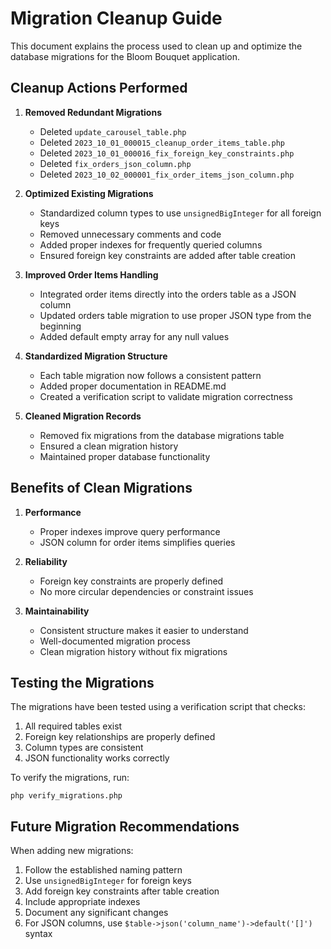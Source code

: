 # Migration Cleanup Guide

This document explains the process used to clean up and optimize the database migrations for the Bloom Bouquet application.

## Cleanup Actions Performed

1. **Removed Redundant Migrations**
   - Deleted `update_carousel_table.php`
   - Deleted `2023_10_01_000015_cleanup_order_items_table.php` 
   - Deleted `2023_10_01_000016_fix_foreign_key_constraints.php`
   - Deleted `fix_orders_json_column.php`
   - Deleted `2023_10_02_000001_fix_order_items_json_column.php`

2. **Optimized Existing Migrations**
   - Standardized column types to use `unsignedBigInteger` for all foreign keys
   - Removed unnecessary comments and code
   - Added proper indexes for frequently queried columns
   - Ensured foreign key constraints are added after table creation

3. **Improved Order Items Handling**
   - Integrated order items directly into the orders table as a JSON column
   - Updated orders table migration to use proper JSON type from the beginning
   - Added default empty array for any null values

4. **Standardized Migration Structure**
   - Each table migration now follows a consistent pattern
   - Added proper documentation in README.md
   - Created a verification script to validate migration correctness

5. **Cleaned Migration Records**
   - Removed fix migrations from the database migrations table
   - Ensured a clean migration history
   - Maintained proper database functionality

## Benefits of Clean Migrations

1. **Performance**
   - Proper indexes improve query performance
   - JSON column for order items simplifies queries

2. **Reliability**
   - Foreign key constraints are properly defined
   - No more circular dependencies or constraint issues

3. **Maintainability**
   - Consistent structure makes it easier to understand
   - Well-documented migration process
   - Clean migration history without fix migrations

## Testing the Migrations

The migrations have been tested using a verification script that checks:

1. All required tables exist
2. Foreign key relationships are properly defined
3. Column types are consistent
4. JSON functionality works correctly

To verify the migrations, run:

```
php verify_migrations.php
```

## Future Migration Recommendations

When adding new migrations:

1. Follow the established naming pattern
2. Use `unsignedBigInteger` for foreign keys
3. Add foreign key constraints after table creation
4. Include appropriate indexes
5. Document any significant changes
6. For JSON columns, use `$table->json('column_name')->default('[]')` syntax 